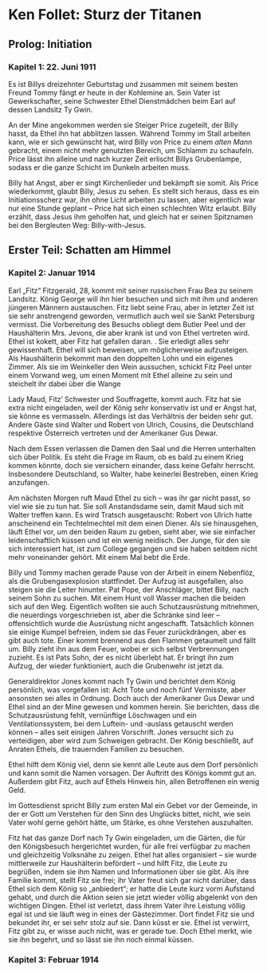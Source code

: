 # Ken Follet: Sturz der Titanen

## Prolog: Initiation

### Kapitel 1: 22. Juni 1911

Es ist Billys dreizehnter Geburtstag und zusammen mit seinem besten Freund Tommy fängt er heute in der Kohlemine an. Sein Vater ist Gewerkschafter, seine Schwester Ethel Dienstmädchen beim Earl auf dessen Landsitz Ty Gwin.

An der Mine angekommen werden sie Steiger Price zugeteilt, der Billy hasst, da Ethel ihn hat abblitzen lassen. Während Tommy im Stall arbeiten kann, wie er sich gewünscht hat, wird Billy von Price zu einem _alten Mann_ gebracht, einem nicht mehr genutzten Bereich, um Schlamm zu schaufeln. Price lässt ihn alleine und nach kurzer Zeit erlischt Billys Grubenlampe, sodass er die ganze Schicht im Dunkeln arbeiten muss.

Billy hat Angst, aber er singt Kirchenlieder und bekämpft sie somit. Als Price wiederkommt, glaubt Billy, Jesus zu sehen. Es stellt sich heraus, dass es ein Initiationsscherz war, ihn ohne Licht arbeiten zu lassen, aber eigentlich war nur eine Stunde geplant – Price hat sich einen schlechten Witz erlaubt. Billy erzählt, dass Jesus ihm geholfen hat, und gleich hat er seinen Spitznamen bei den Bergleuten Weg: Billy-with-Jesus.

## Erster Teil: Schatten am Himmel

### Kapitel 2: Januar 1914

Earl „Fitz“ Fitzgerald, 28, kommt mit seiner russischen Frau Bea zu seinem Landsitz. König George will ihn hier besuchen und sich mit ihm und anderen jüngeren Männern austauschen. Fitz liebt seine Frau, aber in letzter Zeit ist sie sehr anstrengend geworden, vermutlich auch weil sie Sankt Petersburg vermisst. Die Vorbereitung des Besuchs obliegt dem Butler Peel und der Haushälterin Mrs. Jevons, die aber krank ist und von Ethel vertreten wird. Ethel ist kokett, aber Fitz hat gefallen daran. . Sie erledigt alles sehr gewissenhaft. Ethel will sich beweisen, um möglicherweise aufzusteigen. Als Haushälterin bekommt man den doppelten Lohn und ein eigenes Zimmer. Als sie im Weinkeller den Wein aussuchen, schickt Fitz Peel unter einem Vorwand weg, um einen Moment mit Ethel alleine zu sein und steichelt ihr dabei über die Wange

Lady Maud, Fitz’ Schwester und Souffragette, kommt auch. Fitz hat sie extra nicht eingeladen, weil der König sehr konservativ ist und er Angst hat, sie könne es vermasseln. Allerdings ist das Verhältnis der beiden sehr gut. Andere Gäste sind Walter und Robert von Ulrich, Cousins, die Deutschland respektive Österreich vertreten und der Amerikaner Gus Dewar.

Nach dem Essen verlassen die Damen den Saal und die Herren unterhalten sich über Politik. Es steht die Frage im Raum, ob es bald zu einem Krieg kommen könnte, doch sie versichern einander, dass keine Gefahr herrscht. Insbesondere Deutschland, so Walter, habe keinerlei Bestreben, einen Krieg anzufangen.

Am nächsten Morgen ruft Maud Ethel zu sich – was ihr gar nicht passt, so viel wie sie zu tun hat. Sie soll Anstandsdame sein, damit Maud sich mit Walter treffen kann. Es wird Tratsch ausgetauscht: Robert von Ulrich hatte anscheinend ein Techtelmechtel mit dem einen Diener. Als sie hinausgehen, läuft Ethel vor, um den beiden Raum zu geben, sieht aber, wie sie einfacher leidenschaftlich küssen und ist ein wenig neidisch. Der Junge, für den sie sich interessiert hat, ist zum College gegangen und sie haben seitdem nicht mehr voneinander gehört. Mit einem Mal bebt die Erde.

Billy und Tommy machen gerade Pause von der Arbeit in einem Nebenflöz, als die Grubengasexplosion stattfindet. Der Aufzug ist ausgefallen, also steigen sie die Leiter hinunter. Pat Pope, der Anschläger, bittet Billy, nach seinem Sohn zu suchen. Mit einem Hunt voll Wasser machen die beiden sich auf den Weg. Eigentlich wollten sie auch Schutzausrüstung mitnehmen, die neuerdings vorgeschrieben ist, aber die Schränke sind leer – offensichtlich wurde die Ausrüstung nicht angeschafft. Tatsächlich können sie einige Kumpel befreien, indem sie das Feuer zurückdrängen, aber es gibt auch tote. Einer kommt brennend aus den Flammen getaumelt und fällt um. Billy zieht ihn aus dem Feuer, wobei er sich selbst Verbrennungen zuzieht. Es ist Pats Sohn, der es nicht überlebt hat. Er bringt ihn zum Aufzug, der wieder funktioniert, auch die Grubenwehr ist jetzt da.

Generaldirektor Jones kommt nach Ty Gwin und berichtet dem König persönlich, was vorgefallen ist: Acht Tote und noch fünf Vermisste, aber ansonsten sei alles in Ordnung. Doch auch der Amerikaner Gus Dewar und Ethel sind an der Mine gewesen und kommen herein. Sie berichten, dass die Schutzausrüstung fehlt, vernünftige Löschwagen und ein Ventilationssystem, bei dem Luftein- und ‑auslass getauscht werden können – alles seit einigen Jahren Vorschrift. Jones versucht sich zu verteidigen, aber wird zum Schweigen gebracht. Der König beschließt, auf Anraten Ethels, die trauernden Familien zu besuchen.

Ethel hilft dem König viel, denn sie kennt alle Leute aus dem Dorf persönlich und kann somit die Namen vorsagen. Der Auftritt des Königs kommt gut an. Außerdem gibt Fitz, auch auf Ethels Hinweis hin, allen Betroffenen ein wenig Geld.

Im Gottesdienst spricht Billy zum ersten Mal ein Gebet vor der Gemeinde, in der er Gott um Verstehen für den Sinn des Unglücks bittet, nicht, wie sein Vater wohl gerne gehört hätte, um Stärke, es ohne Verstehen auszuhalten.

Fitz hat das ganze Dorf nach Ty Gwin eingeladen, um die Gärten, die für den Königsbesuch hergerichtet wurden, für alle frei verfügbar zu machen und gleichzeitig Volksnähe zu zeigen. Ethel hat alles organisiert – sie wurde mittlerweile zur Haushälterin befördert – und hilft Fitz, die Leute zu begrüßen, indem sie ihm Namen und Informationen über sie gibt. Als ihre Familie kommt, stellt Fitz sie frei; ihr Vater freut sich gar nicht darüber, dass Ethel sich dem König so „anbiedert“; er hatte die Leute kurz vorm Aufstand gehabt, und durch die Aktion seien sie jetzt wieder völlig abgelenkt von den wichtigen Dingen.   Ethel ist verletzt, dass ihrem Vater ihre Leistung völlig egal ist und sie läuft weg in eines der Gästezimmer. Dort findet Fitz sie und bekundet ihr, er sei sehr stolz auf sie. Dann küsst er sie. Ethel ist verwirrt, Fitz gibt zu, er wisse auch nicht, was er gerade tue. Doch Ethel merkt, wie sie ihn begehrt, und so lässt sie ihn noch einmal küssen.

### Kapitel 3: Februar 1914

